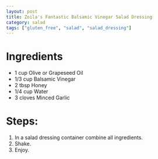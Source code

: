 ```yaml
---
layout: post
title: Zoila's Fantastic Balsamic Vinegar Salad Dressing
category: salad
tags: ["gluten_free", "salad", "salad_dressing"]
---
```


# Ingredients

* 1 cup Olive or Grapeseed Oil
* 1/3 cup Balsamic Vinegar
* 2 tbsp Honey
* 1/4 cup Water
* 3 cloves Minced Garlic

# Steps:

1.  In a salad dressing container combine all ingredients.
2.  Shake.  
3.  Enjoy.